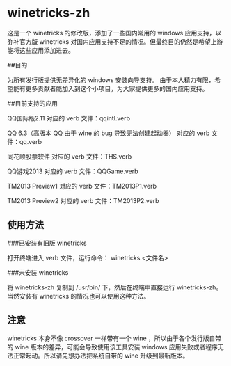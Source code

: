 winetricks-zh
===

这是一个 winetricks 的修改版，添加了一些国内常用的 windows 应用支持，以弥补官方版 winetricks 对国内应用支持不足的情况。但最终目的仍然是希望上游能将这些应用添加进去。

##目的

为所有发行版提供无差异化的 windows 安装向导支持。
由于本人精力有限，希望能有更多贡献者能加入到这个小项目，为大家提供更多的国内应用支持。

##目前支持的应用

QQ国际版2.11 
对应的 verb 文件：qqintl.verb

QQ 6.3（高版本 QQ 由于 wine 的 bug 导致无法创建起动器）
对应的 verb 文件：qq.verb

同花顺股票软件
对应的 verb 文件：THS.verb

QQ游戏2013
对应的 verb 文件：QQGame.verb

TM2013 Preview1
对应的 verb 文件：TM2013P1.verb

TM2013 Preview2
对应的 verb 文件：TM2013P2.verb

## 使用方法

###已安装有旧版 winetricks

打开终端进入 verb 文件，运行命令： winetricks <文件名> 

###未安装 winetricks 

将 winetricks-zh 复制到 /usr/bin/ 下，然后在终端中直接运行 winetricks-zh。当然安装有 winetricks 的情况也可以使用这种方法。

## 注意

winetricks 本身不像 crossover 一样带有一个 wine ，所以由于各个发行版自带的 wine 版本的差异，可能会导致使用该工具安装 windows 应用失败或者程序无法正常起动。所以请先想办法把系统自带的 wine 升级到最新版本。
